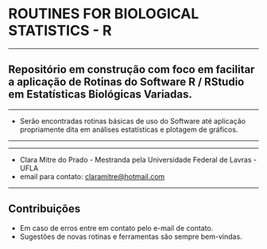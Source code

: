 # ROUTINES FOR BIOLOGICAL STATISTICS - R
---



Repositório em construção com foco em facilitar a aplicação de Rotinas do Software R / RStudio em Estatísticas Biológicas Variadas.
---

---
- Serão encontradas rotinas básicas de uso do Software até aplicação propriamente dita em análises estatísticas e plotagem de gráficos.
---

---
- Clara Mitre do Prado - Mestranda pela Universidade Federal de Lavras - UFLA
- email para contato: claramitre@hotmail.com
---

## Contribuições
- Em caso de erros entre em contato pelo e-mail de contato.
- Sugestões de novas rotinas e ferramentas são sempre bem-vindas.
